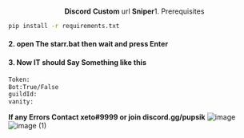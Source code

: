 ﻿  <p align="center">
    <br />
    <b>Discord</b> <b>Custom</b> url <b>Sniper</b
    

#### 1. Prerequisites

  ```sh
  pip install -r requirements.txt
  ```

#### 2. open The starr.bat then wait and press Enter



#### 3. Now IT should Say Something like this
```sh
Token:
Bot:True/False
guildId:
vanity:
```



<b>If any Errors Contact xeto#9999 or join discord.gg/pupsik</b>
![image](https://github.com/Xeto2W/Discord-Vanity-sniper/assets/108171547/1781b2d3-f182-4d01-b30a-43426373d4f7)
![image (1)](https://github.com/Xeto2W/Discord-Vanity-sniper/assets/108171547/0273b025-98d3-4b09-a4e7-cf9f85248474)

